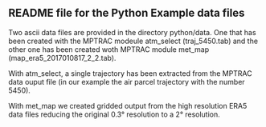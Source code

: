 ## README file for the Python Example data files

Two ascii data files are provided in the directory python/data. One that has been created with the MPTRAC modeule atm_select (traj_5450.tab) and the other one has been created woth MPTRAC module met_map (map_era5_2017010817_2_2.tab).
 
With atm_select, a single trajectory has been extracted from the MPTRAC data ouput file (in our example the air parcel trajectory with the number 5450).

With met_map we created gridded output from the high resolution ERA5 data files reducing the original 0.3° resolution to a 2° resolution.
